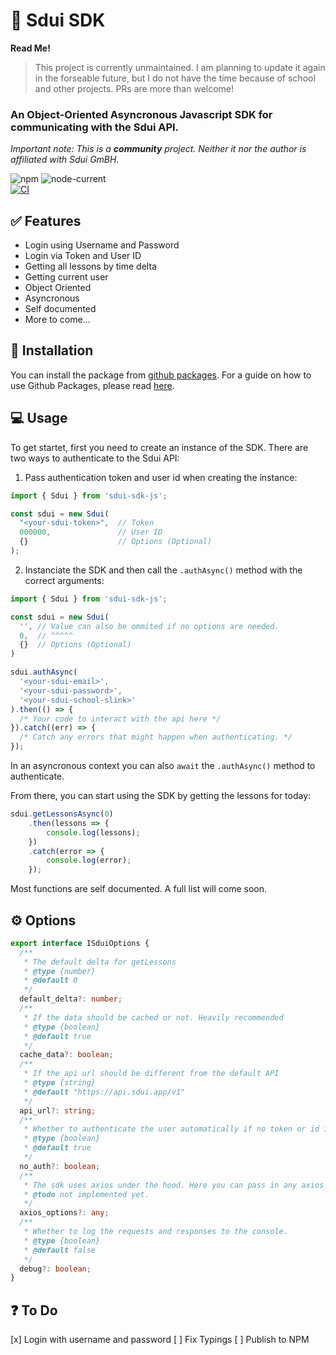 # 📆 Sdui SDK

**Read Me!**
> This project is currently unmaintained. I am planning to update it again in the forseable future, but I do not have the time because of school and other projects.
> PRs are more than welcome!

### An Object-Oriented Asyncronous Javascript SDK for communicating with the Sdui API.

_Important note: This is a ***community*** project. Neither it nor the author is affiliated with Sdui GmBH._

![npm](https://img.shields.io/npm/v/sdui-sdk-js?style=for-the-badge)
![node-current](https://img.shields.io/node/v/sdui-sdk-js?style=for-the-badge) \
[![CI](https://github.com/AnnikenYT/sdui-sdk-js/actions/workflows/main.yml/badge.svg)](https://github.com/AnnikenYT/sdui-sdk-js/actions/workflows/main.yml)

## ✅ Features

- Login using Username and Password
- Login via Token and User ID
- Getting all lessons by time delta
- Getting current user
- Object Oriented
- Asyncronous
- Self documented
- More to come...

## 📝 Installation

You can install the package from [github packages](https://github.com/AnnikenYT/sdui-sdk-js/packages/1350044). For a guide on how to use Github Packages, please read [here](https://docs.github.com/en/packages/working-with-a-github-packages-registry/working-with-the-npm-registry).

## 💻 Usage

To get startet, first you need to create an instance of the SDK.
There are two ways to authenticate to the Sdui API:
1. Pass authentication token and user id when creating the instance:

```ts
import { Sdui } from 'sdui-sdk-js';

const sdui = new Sdui(
  "<your-sdui-token>",  // Token
  000000,               // User ID
  {}                    // Options (Optional)
);

```

2. Instanciate the SDK and then call the `.authAsync()` method with the correct arguments:

```ts
import { Sdui } from 'sdui-sdk-js';

const sdui = new Sdui(
  '', // Value can also be ommited if no options are needed.
  0,  // ^^^^^
  {}  // Options (Optional)
)

sdui.authAsync(
  '<your-sdui-email>',
  '<your-sdui-password>',
  '<your-sdui-school-slink>'
).then(() => {
  /* Your code to interact with the api here */
}).catch((err) => {
  /* Catch any errors that might happen when authenticating. */
});

```

In an asyncronous context you can also `await` the `.authAsync()` method to authenticate.

From there, you can start using the SDK by getting the lessons for today:

```ts
sdui.getLessonsAsync(0)
    .then(lessons => {
        console.log(lessons);
    })
    .catch(error => {
        console.log(error);
    });
```

Most functions are self documented. A full list will come soon.

## ⚙ Options

```ts
export interface ISduiOptions {
  /**
   * The default delta for getLessons
   * @type {number}
   * @default 0
   */
  default_delta?: number;
  /**
   * If the data should be cached or not. Heavily recommended
   * @type {boolean}
   * @default true
   */
  cache_data?: boolean;
  /**
   * If the api url should be different from the default API
   * @type {string}
   * @default "https://api.sdui.app/v1"
   */
  api_url?: string;
  /**
   * Whether to authenticate the user automatically if no token or id is provided. If this is false, and no token or id is provided, you will need to authenticate manually.
   * @type {boolean}
   * @default true
   */
  no_auth?: boolean;
  /**
   * The sdk uses axios under the hood. Here you can pass in any axios options you want to use.
   * @todo not implemented yet.
   */
  axios_options?: any;
  /**
   * Whether to log the requests and responses to the console.
   * @type {boolean}
   * @default false
   */
  debug?: boolean;
}
```

## ❓ To Do

[x] Login with username and password
[ ] Fix Typings
[ ] Publish to NPM

